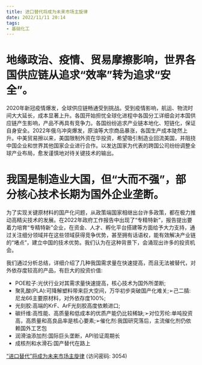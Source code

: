 ```yaml
---
title: 进口替代将成为未来市场主旋律
date: 2022/11/11 20:14
tags:
- 基础化工
---
```

# 地缘政治、疫情、贸易摩擦影响，世界各国供应链从追求“效率”转为追求“安全”。
2020年新冠疫情爆发，全球供应链畅通受到挑战。受到疫情影响，航运、物流时间大大延长，成本显著上升。各国开始担忧全球化进程中各国分工详细会对本国供应链产生影响，产品不再具有竞争力。各国纷纷追求产业链本地化、短链化，保证自身安全。2022年俄乌冲突爆发，原油等大宗商品暴涨，各国生产成本陡然上升。中美贸易擦以来，美国限制外资在华投资，希望吸引制造业回流美国，并阻挠中国企业和世界其他国家企业进行合作。以发达国家为代表的跨国公司纷纷调整全球产业布局，愈发谨慎地对待关键技术的输出。

# 我国是制造业大国，但“大而不强”，部分核心技术长期为国外企业垄断。
为了实现关键原材料的国产化问题，从政策端国家相继出台许多政策，都在极力推动高精尖技术的发展。在2022年政府工作报告中出现了“专精特新”，报告提出要着力培育“专精特新”企业，在资金、人才、孵化平台搭建等方面给予大力支持，通过关注细分领域并在这些领域获得竞争优势，甚至拥有话语权，能有效解决产业链的“堵点”，建立中国的技术优势。我们认为在这种背景下，会涌现出许多的投资机会。
<!--more-->
我们通过分析总结，详细介绍了几种我国需求量在快速提高，而且无法被替代，对外依存度较高的产品，有巨大的投资价值:
- POE粒子:光伏行业对其需求量快速提高，核心技术为国外所垄断;
- 聚乳酸(PLA):可降解塑料带来巨大空间，万华初步突破国产化难关;➢己二腈:尼龙66主要原材料，对外依存度100%;
- 光刻胶:高端的KrF、ArF光刻胶高度依赖进口;
- 碳纤维:高性能、高质量和低成本的优质产能仍比较稀缺;➢对位芳纶:单吨投资高，高质量和高良品率是核心要素;➢催化剂:我国研究落后，主流催化剂仍依赖国外工艺包
- 润滑油添加剂:国际巨头垄断，API验证周期长
- 成核剂和水滑石:国产替代在路上


[“进口替代”将成为未来市场主旋律](https://url12.ctfile.com/f/3948612-722963407-435810?p=3054)
(访问密码: 3054)
